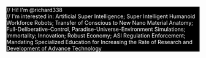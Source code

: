<style>
div {
  background-color: black;
  color: white;
}
</style>
<div>
<p>
//  Hi! I'm @richard338
<br>
//  I'm interested in: Artificial Super Intelligence; Super Intelligent Humanoid Workforce Robots; Transfer of Conscious to New Nano Material Anatomy; Full-Deliberative-Control, Paradise-Universe-Environment Simulations; Immortality; Innovation; Robust Economy; ASI Regulation Enforcement; Mandating Specialized Education for Increasing the Rate of Research and Development of Advance Technology
</p>
</div>
